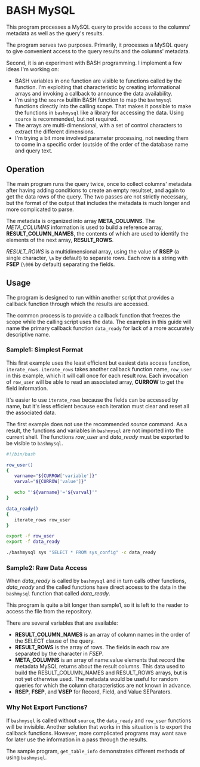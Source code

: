 # BASH MySQL

This program processes a MySQL query to provide access to the columns'
metadata as well as the query's results.

The program serves two purposes.  Primarily, it processes a MySQL query
to give convenient access to the query results and the columns' metadata.

Second, it is an experiment with BASH programming.  I implement a few
ideas I'm working on:

- BASH variables in one function are visible to functions called by the
  function. I'm exploiting that characteristic by creating informational
  arrays and invoking a callback to announce the data availability.
- I'm using the `source` builtin BASH function to map the `bashmysql`
  functions directly into the calling scope.  That makes it possible to
  make the functions in `bashmysql` like a library for accessing the
  data.  Using `source` is recommended, but not required.
- The arrays are multi-dimensional, with a set of control characters
  to extract the different dimensions.
- I'm trying a bit more involved parameter processing, not needing them
  to come in a specific order (outside of the order of the database name
  and query text.

## Operation

The main program runs the query twice, once to collect columns' metadata
after having adding conditions to create an empty resultset, and again
to get the data rows of the query.  The two passes are not strictly
necessary, but the format of the output that includes the metadata is
much longer and more complicated to parse.

The metadata is organized into array **META_COLUMNS**.  The
*META_COLUMNS* information is used to build a reference array,
**RESULT_COLUMN_NAMES**, the contents of which are used to identify
the elements of the next array, **RESULT_ROWS**.

*RESULT_ROWS* is a multidimensional array, using the value of **RSEP**
(a single character, `\a` by default) to separate rows.  Each row is a
string with **FSEP** (`\006` by default) separating the fields.

## Usage

The program is designed to run within another script that provides a
callback function through which the results are accessed.

The common process is to provide a callback function that freezes the
scope while the calling script uses the data.  The examples in this
guide will name the primary callback function `data_ready` for lack
of a more accurately descriptive name.

### Sample1: Simplest Format

This first example uses the least efficient but easiest data access
function, `iterate_rows`.  `iterate_rows` takes another callback
function name, `row_user` in this example, which it will call once
for each result row.  Each invocation of `row_user` will be able to
read an associated array, **CURROW** to get the field information.

It's easier to use `iterate_rows` because the fields can be accessed
by name, but it's less efficient because each iteration must clear
and reset all the associated data.

The first example does not use the recommended *source* command. As a
result, the functions and variables in `bashmysql` are not imported
into the current shell.  The functions *row_user* and *data_ready*
must be exported to be visible to `bashmysql`.

~~~sh
#!/bin/bash

row_user()
{
   varname="${CURROW['variable']}"
   varval="${CURROW['value']}"

   echo "'${varname}'='${varval}'"
}

data_ready()
{
   iterate_rows row_user
}

export -f row_user
export -f data_ready

./bashmysql sys "SELECT * FROM sys_config" -c data_ready
~~~

### Sample2: Raw Data Access

When *data_ready* is called by `bashmysql` and in turn calls other
functions, *data_ready* and the called functions have direct access
to the data in the `bashmysql` function that called *data_ready*.

This program is quite a bit longer than sample1, so it is left to
the reader to access the file from the repository.

There are several variables that are available:

- **RESULT_COLUMN_NAMES** is an array of column names in the order
  of the SELECT clause of the query.
- **RESULT_ROWS** is the array of rows.  The fields in each row are
  separated by the character in *FSEP*.
- **META_COLUMNS** is an array of name:value elements that record the
  metadata MySQL returns about the result columns.  This data used
  to build the RESULT_COLUMN_NAMES and RESULT_ROWS arrays, but is
  not yet otherwise used.  The metadata would be useful for random
  queries for which the column characteristics are not known in
  advance.
- **RSEP**, **FSEP**, and **VSEP** for Record, Field, and Value
  SEParators.


### Why Not Export Functions?

If `bashmysql` is called without `source`, the `data_ready` and
`row_user` functions will be invisible.  Another solution that works
in this situation is to export the callback functions.  However,
more complicated programs may want save for later use the information
in a pass through the results.




The sample program, `get_table_info` demonstrates different methods
of using `bashmysql`.


